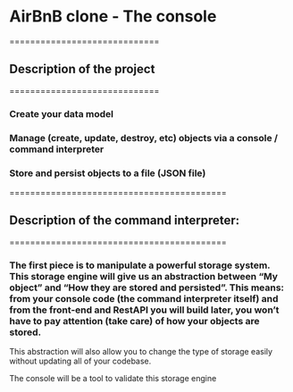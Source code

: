 # AirBnB clone - The console


=============================
## Description of the project
=============================
### Create your data model
### Manage (create, update, destroy, etc) objects via a console / command interpreter
### Store and persist objects to a file (JSON file)


==========================================
## Description of the command interpreter:
==========================================
### The first piece is to manipulate a powerful storage system. This storage engine will give us an abstraction between “My object” and “How they are stored and persisted”. This means: from your console code (the command interpreter itself) and from the front-end and RestAPI you will build later, you won’t have to pay attention (take care) of how your objects are stored.

This abstraction will also allow you to change the type of storage easily without updating all of your codebase.

The console will be a tool to validate this storage engine